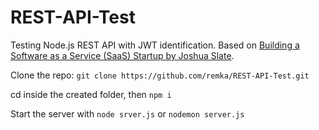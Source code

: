# REST-API-Test
Testing Node.js REST API with JWT identification.
Based on [Building a Software as a Service (SaaS) Startup by Joshua Slate](http://slatepeak.com/guides/building-a-software-as-a-service-saas-startup-pt-2/).

Clone the repo:
```git clone https://github.com/remka/REST-API-Test.git```

cd inside the created folder, then
```npm i```

Start the server with
`node srver.js` or `nodemon server.js`
